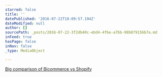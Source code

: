 ```yaml
---
starred: false
title: ''
datePublished: '2016-07-22T18:09:57.194Z'
dateModified: null
author: []
sourcePath: _posts/2016-07-22-3f2db40c-ebd4-4fbe-a7bb-98b879156b7a.md
inFeed: true
hasPage: false
inNav: false
_type: MediaObject

---
```

[Big comparison of Bicommerce vs Shopify][0]

[0]: http://ecommerce-platforms.com/compare/bigcommerce-vs-shopify "Ultimate Comparison"